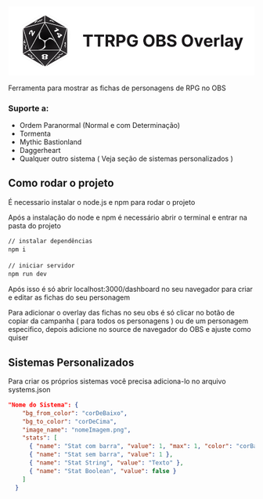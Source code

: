 ![Logo](public/Banner.png)

Ferramenta para mostrar as fichas de personagens de RPG no OBS

### Suporte a:

- Ordem Paranormal (Normal e com Determinação)
- Tormenta
- Mythic Bastionland
- Daggerheart
- Qualquer outro sistema ( Veja seção de sistemas personalizados )

## Como rodar o projeto

É necessario instalar o node.js e npm para rodar o projeto

Após a instalação do node e npm é necessário abrir o terminal e entrar na pasta do projeto

```bash
// instalar dependências
npm i

// iniciar servidor
npm run dev
```

Após isso é só abrir localhost:3000/dashboard no seu navegador para criar e editar as fichas do seu personagem

Para adicionar o overlay das fichas no seu obs é só clicar no botão de copiar da campanha ( para todos os personagens ) ou de um personagem especifico, depois adicione no source de navegador do OBS e ajuste como quiser

## Sistemas Personalizados

Para criar os próprios sistemas você precisa adiciona-lo no arquivo systems.json

```json
"Nome do Sistema": {
    "bg_from_color": "corDeBaixo",
    "bg_to_color": "corDeCima",
    "image_name": "nomeImagem.png",
    "stats": [
      { "name": "Stat com barra", "value": 1, "max": 1, "color": "corBarra" },
      { "name": "Stat sem barra", "value": 1 },
      { "name": "Stat String", "value": "Texto" },
      { "name": "Stat Boolean", "value": false }
    ]
  }
```
